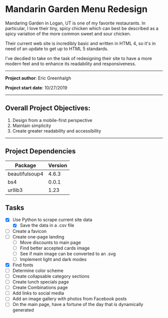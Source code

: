 # Mandarin Garden Menu Redesign

Mandaring Garden in Logan, UT is one of my favorite restaurants. In particular, I love their tiny, spicy chicken which can best be described as a spicy variation of the more common sweet and sour chicken.

Their current web site is incredibly basic and written in HTML 4, so it's in need of an update to get up to HTML 5 standards.

I've decdied to take on the task of redesigning their site to have a more modern feel and to enhance its readability and responsiveness.

---

**Project author**: Eric Greenhalgh

**Project start date**: 10/27/2019

---

## Overall Project Objectives:

1. Design from a mobile-first perspective
1. Maintain simplicity
1. Create greater readability and accessibility

---

## Project Dependencies

| Package        | Version |
| -------------- | ------- |
| beautifulsoup4 | 4.6.3   |
| bs4            | 0.0.1   |
| urllib3        | 1.23    |

## Tasks

- [x] Use Python to scrape current site data
  - [x] Save the data in a .csv file
- [ ] Create a favicon
- [ ] Create one-page landing
  - [ ] Move discounts to main page
  - [ ] Find better accepted cards image
  - [ ] See if main image can be converted to an .svg
  - [ ] Implement light and dark modes
- [x] Find fonts
- [ ] Determine color scheme
- [ ] Create collapsable category sections
- [ ] Create lunch specials page
- [ ] Create Combinations page
- [ ] Add links to social media
- [ ] Add an image gallery with photos from Facebook posts
- [ ] On the main page, have a fortune of the day that is dynamically generated

